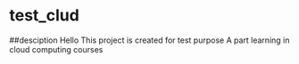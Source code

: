 # test_clud
##desciption 
Hello This project is created for test purpose
A part learning in cloud computing courses 
